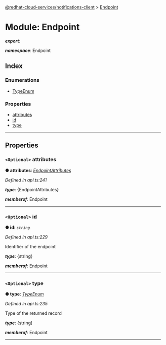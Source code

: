 [@redhat-cloud-services/notifications-client](../README.md) > [Endpoint](../modules/endpoint.md)

# Module: Endpoint

*__export__*: 

*__namespace__*: Endpoint

## Index

### Enumerations

* [TypeEnum](../enums/endpoint.typeenum.md)

### Properties

* [attributes](endpoint.md#attributes)
* [id](endpoint.md#id)
* [type](endpoint.md#type)

---

## Properties

<a id="attributes"></a>

### `<Optional>` attributes

**● attributes**: *[EndpointAttributes](endpointattributes.md)*

*Defined in api.ts:241*

*__type__*: {EndpointAttributes}

*__memberof__*: Endpoint

___
<a id="id"></a>

### `<Optional>` id

**● id**: *`string`*

*Defined in api.ts:229*

Identifier of the endpoint

*__type__*: {string}

*__memberof__*: Endpoint

___
<a id="type"></a>

### `<Optional>` type

**● type**: *[TypeEnum](../enums/endpoint.typeenum.md)*

*Defined in api.ts:235*

Type of the returned record

*__type__*: {string}

*__memberof__*: Endpoint

___


